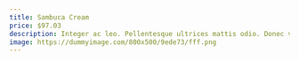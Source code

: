 ```yaml
---
title: Sambuca Cream
price: $97.03
description: Integer ac leo. Pellentesque ultrices mattis odio. Donec vitae nisi.
image: https://dummyimage.com/800x500/9ede73/fff.png
---
```

